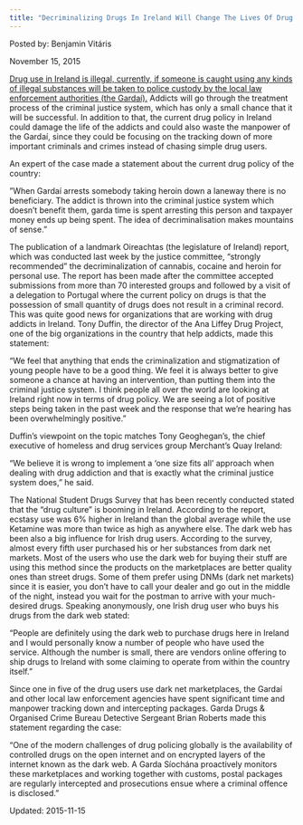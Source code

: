 ```yaml
---
title: "Decriminalizing Drugs In Ireland Will Change The Lives Of Drug Dealers And Addicts"
---
```


Posted by: Benjamin Vitáris 

<span>November 15, 2015</span>


<p><a href="http://www.thejournal.ie/drugs-in-ireland-2427294-Nov2015/">Drug use in Ireland is illegal, currently, if someone is caught using any kinds of illegal substances will be taken to police custody by the local law enforcement authorities (the Gardaí).</a> Addicts will go through the treatment process of the criminal justice system, which has only a small chance that it will be successful. In addition to that, the current drug policy in Ireland could damage the life of the addicts and could also waste the manpower of the Gardaí, since they could be focusing on the tracking down of more important criminals and crimes instead of chasing simple drug users.</p>
<p>An expert of the case made a statement about the current drug policy of the country:</p>
<p>”When Gardaí arrests somebody taking heroin down a laneway there is no beneficiary. The addict is thrown into the criminal justice system which doesn’t benefit them, garda time is spent arresting this person and taxpayer money ends up being spent. The idea of decriminalisation makes mountains of sense.”</p>
<p>The publication of a landmark Oireachtas (the legislature of Ireland) report, which was conducted last week by the justice committee, “strongly recommended” the decriminalization of cannabis, cocaine and heroin for personal use. The report has been made after the committee accepted submissions from more than 70 interested groups and followed by a visit of a delegation to Portugal where the current policy on drugs is that the possession of small quantity of drugs does not result in a criminal record. This was quite good news for organizations that are working with drug addicts in Ireland. Tony Duffin, the director of the Ana Liffey Drug Project, one of the big organizations in the country that help addicts, made this statement:</p>
<p>“We feel that anything that ends the criminalization and stigmatization of young people have to be a good thing. We feel it is always better to give someone a chance at having an intervention, than putting them into the criminal justice system. I think people all over the world are looking at Ireland right now in terms of drug policy. We are seeing a lot of positive steps being taken in the past week and the response that we’re hearing has been overwhelmingly positive.”</p>
<p>Duffin’s viewpoint on the topic matches Tony Geoghegan’s, the chief executive of homeless and drug services group Merchant’s Quay Ireland:</p>
<p>“We believe it is wrong to implement a ‘one size fits all’ approach when dealing with drug addiction and that is exactly what the criminal justice system does,” he said.</p>
<p>The National Student Drugs Survey that has been recently conducted stated that the “drug culture” is booming in Ireland. According to the report, ecstasy use was 6% higher in Ireland than the global average while the use Ketamine was more than twice as high as anywhere else. The dark web has been also a big influence for Irish drug users. According to the survey, almost every fifth user purchased his or her substances from dark net markets. Most of the users who use the dark web for buying their stuff are using this method since the products on the marketplaces are better quality ones than street drugs. Some of them prefer using DNMs (dark net markets) since it is easier, you don’t have to call your dealer and go out in the middle of the night, instead you wait for the postman to arrive with your much-desired drugs. Speaking anonymously, one Irish drug user who buys his drugs from the dark web stated:</p>
<p>“People are definitely using the dark web to purchase drugs here in Ireland and I would personally know a number of people who have used the service. Although the number is small, there are vendors online offering to ship drugs to Ireland with some claiming to operate from within the country itself.”</p>
<p>Since one in five of the drug users use dark net marketplaces, the Gardaí and other local law enforcement agencies have spent significant time and manpower tracking down and intercepting packages. Garda Drugs &amp; Organised Crime Bureau Detective Sergeant Brian Roberts made this statement regarding the case:</p>
<p>“One of the modern challenges of drug policing globally is the availability of controlled drugs on the open internet and on encrypted layers of the internet known as the dark web. A Garda Síochána proactively monitors these marketplaces and working together with customs, postal packages are regularly intercepted and prosecutions ensue where a criminal offence is disclosed.”</p>

Updated: 2015-11-15


